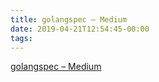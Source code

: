 ```yaml
---
title: golangspec – Medium
date: 2019-04-21T12:54:45-00:00
tags:
---
```


[golangspec – Medium](https://medium.com/golangspec)
